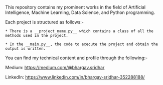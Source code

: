 This repository contains my prominent works in the field of Artificial Intelligence, Machine Learning, Data Science, and Python programming.

Each project is structured as follows:-

    * There is a __project_name.py__ which contains a class of all the methods used in the project.

    * In the __main.py__, the code to execute the project and obtain the output is written.

You can find my technical content and profile through the following:- 

Medium: https://medium.com/@bhargav.sridhar

LinkedIn: https://www.linkedin.com/in/bhargav-sridhar-352288188/